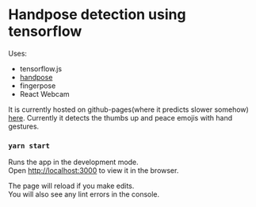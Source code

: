 # Handpose detection using tensorflow

Uses:
 - tensorflow.js
 - [handpose](https://github.com/tensorflow/tfjs-models/tree/master/handpose)
 - fingerpose
 - React Webcam

It is currently hosted on github-pages(where it predicts slower somehow) [here](https://abhishekshree.github.io/handpose-emote-detection/). Currently it detects the thumbs up and peace emojis with hand gestures.

### `yarn start`

Runs the app in the development mode.\
Open [http://localhost:3000](http://localhost:3000) to view it in the browser.

The page will reload if you make edits.\
You will also see any lint errors in the console.
